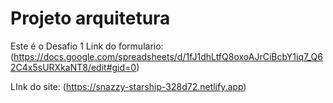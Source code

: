 # Projeto arquitetura
Este é o Desafio 1
Link do formulario: (https://docs.google.com/spreadsheets/d/1fJ1dhLtfQ8oxoAJrCiBcbY1iq7_Q62C4x5sURXkaNT8/edit#gid=0)

LInk do site: (https://snazzy-starship-328d72.netlify.app)
